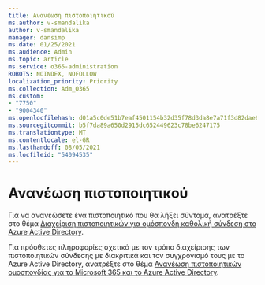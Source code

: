 ```yaml
---
title: Ανανέωση πιστοποιητικού
ms.author: v-smandalika
author: v-smandalika
manager: dansimp
ms.date: 01/25/2021
ms.audience: Admin
ms.topic: article
ms.service: o365-administration
ROBOTS: NOINDEX, NOFOLLOW
localization_priority: Priority
ms.collection: Adm_O365
ms.custom:
- "7750"
- "9004340"
ms.openlocfilehash: d01a5c0de51b7eaf4501154b32d35f78d3da8e7a71f3d82dae6faedb68ede3ec
ms.sourcegitcommit: b5f7da89a650d2915dc652449623c78be6247175
ms.translationtype: MT
ms.contentlocale: el-GR
ms.lasthandoff: 08/05/2021
ms.locfileid: "54094535"
---
```

# <a name="renew-certificate"></a>Ανανέωση πιστοποιητικού

Για να ανανεώσετε ένα πιστοποιητικό που θα λήξει σύντομα, ανατρέξτε στο θέμα [Διαχείριση πιστοποιητικών για ομόσπονδη καθολική σύνδεση στο Azure Active Directory](https://docs.microsoft.com/azure/active-directory/manage-apps/manage-certificates-for-federated-single-sign-on#renew-a-certificate-that-will-soon-expire).

Για πρόσθετες πληροφορίες σχετικά με τον τρόπο διαχείρισης των πιστοποιητικών σύνδεσης με διακριτικά και τον συγχρονισμό τους με το Azure Active Directory, ανατρέξτε στο θέμα [Ανανέωση πιστοποιητικών ομοσπονδίας για το Microsoft 365 και το Azure Active Directory](https://docs.microsoft.com/azure/active-directory/hybrid/how-to-connect-fed-o365-certs).

